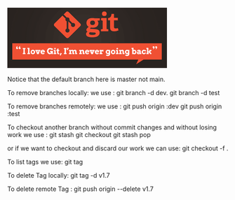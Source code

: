 ![Photo](ilovegit.png)

Notice that the default branch here is master not main.

To remove branches locally:
  we use : git branch -d dev.
           git branch -d test

To remove branches remotely:
  we use : git push origin :dev
           git push origin :test


To checkout another branch without commit changes and without losing work we use : git stash
                                                                                   git checkout <targetBranch>
                                                                                   git stash pop

  or if we want to checkout and discard our work we can use: git checkout -f <targetBranch>.

To list tags we use: git tag

To delete Tag locally: git tag -d v1.7

To delete remote Tag : git push origin --delete v1.7
  
